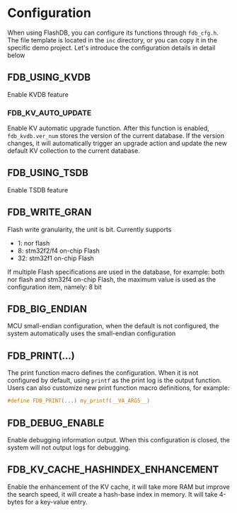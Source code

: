# Configuration

When using FlashDB, you can configure its functions through `fdb_cfg.h`. The file template is located in the `inc` directory, or you can copy it in the specific demo project. Let's introduce the configuration details in detail below

## FDB_USING_KVDB

Enable KVDB feature

### FDB_KV_AUTO_UPDATE

Enable KV automatic upgrade function. After this function is enabled, `fdb_kvdb.ver_num` stores the version of the current database. If the version changes, it will automatically trigger an upgrade action and update the new default KV collection to the current database.

## FDB_USING_TSDB

Enable TSDB feature

## FDB_WRITE_GRAN

Flash write granularity, the unit is bit. Currently supports

- 1: nor flash
- 8: stm32f2/f4 on-chip Flash
- 32: stm32f1 on-chip Flash

If multiple Flash specifications are used in the database, for example: both nor flash and stm32f4 on-chip Flash, the maximum value is used as the configuration item, namely: 8 bit

## FDB_BIG_ENDIAN

MCU small-endian configuration, when the default is not configured, the system automatically uses the small-endian configuration

## FDB_PRINT(...)

The print function macro defines the configuration. When it is not configured by default, using `printf` as the print log is the output function. Users can also customize new print function macro definitions, for example:

```C
#define FDB_PRINT(...) my_printf(__VA_ARGS__)
```

## FDB_DEBUG_ENABLE

Enable debugging information output. When this configuration is closed, the system will not output logs for debugging.

## FDB_KV_CACHE_HASHINDEX_ENHANCEMENT
Enable the enhancement of the KV cache, it will take more RAM but improve the search speed, it will create a hash-base index in memory. It will take 4-bytes for a key-value entry.